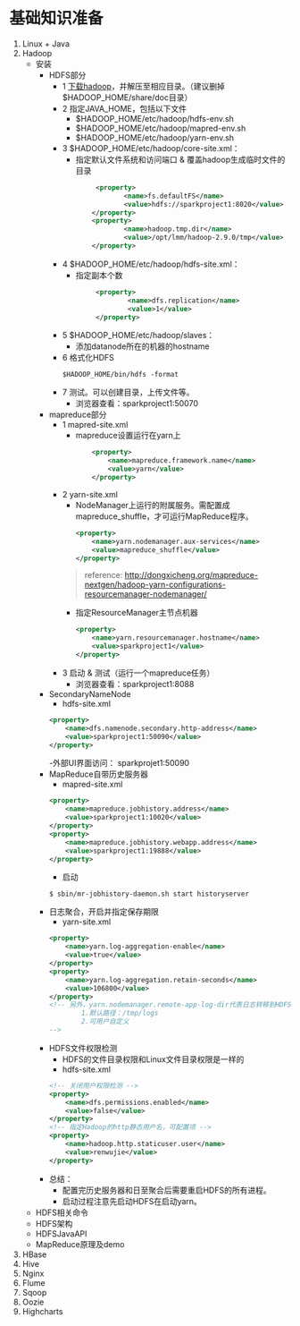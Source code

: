 # 基础知识准备
1. Linux + Java
2. Hadoop
    - 安装
      - HDFS部分
        - 1 <a href="http://archive.apache.org/dist/hadoop/core/">下载hadoop</a>，并解压至相应目录。（建议删掉$HADOOP_HOME/share/doc目录）
        - 2 指定JAVA_HOME，包括以下文件
          - $HADOOP_HOME/etc/hadoop/hdfs-env.sh
          - $HADOOP_HOME/etc/hadoop/mapred-env.sh
          - $HADOOP_HOME/etc/hadoop/yarn-env.sh
        - 3 $HADOOP_HOME/etc/hadoop/core-site.xml：
          - 指定默认文件系统和访问端口 & 覆盖hadoop生成临时文件的目录
            ```xml
                 <property>
                        <name>fs.defaultFS</name>
                        <value>hdfs://sparkproject1:8020</value>
                </property>
                <property>
                        <name>hadoop.tmp.dir</name>
                        <value>/opt/lmm/hadoop-2.9.0/tmp</value>
                </property>
            ```
        - 4 $HADOOP_HOME/etc/hadoop/hdfs-site.xml：
          - 指定副本个数
              ```xml
                   <property>
                           <name>dfs.replication</name>
                           <value>1</value>
                   </property>
              ```
        - 5 $HADOOP_HOME/etc/hadoop/slaves：
          - 添加datanode所在的机器的hostname
        - 6 格式化HDFS
            ```sbtshell
            $HADOOP_HOME/bin/hdfs -format 
            ```
        - 7 测试。可以创建目录，上传文件等。 
          - 浏览器查看：sparkproject1:50070
      - mapreduce部分
        - 1 mapred-site.xml
          - mapreduce设置运行在yarn上
            ```xml
                <property>
                    <name>mapreduce.framework.name</name>
                    <value>yarn</value>
                </property>
            ```
        - 2 yarn-site.xml
          - NodeManager上运行的附属服务。需配置成mapreduce_shuffle，才可运行MapReduce程序。
            ```xml
            <property>
                <name>yarn.nodemanager.aux-services</name>
                <value>mapreduce_shuffle</value>
            </property>
            ```
          > reference: http://dongxicheng.org/mapreduce-nextgen/hadoop-yarn-configurations-resourcemanager-nodemanager/
          - 指定ResourceManager主节点机器
            ```xml
            <property>
                <name>yarn.resourcemanager.hostname</name>
                <value>sparkproject1</value>
            </property>
            ```
        - 3 启动 & 测试（运行一个mapreduce任务）
          - 浏览器查看：sparkproject1:8088
      - SecondaryNameNode
        - hdfs-site.xml
        ```xml
        <property>
            <name>dfs.namenode.secondary.http-address</name>
            <value>sparkproject1:50090</value>
        </property>
        ```
        -外部UI界面访问： sparkprojet1:50090
      - MapReduce自带历史服务器
        - mapred-site.xml
        ```xml
        <property>
            <name>mapreduce.jobhistory.address</name>
            <value>sparkproject1:10020</value>
        </property>
        <property>
            <name>mapreduce.jobhistory.webapp.address</name>
            <value>sparkproject1:19888</value>
        </property>
        ```
        - 启动
        ```sbtshell
        $ sbin/mr-jobhistory-daemon.sh start historyserver
        ```
      - 日志聚合，开启并指定保存期限
        - yarn-site.xml
        ```xml
        <property>
            <name>yarn.log-aggregation-enable</name>
            <value>true</value>
        </property>
        <property>
            <name>yarn.log-aggregation.retain-seconds</name>
            <value>106800</value>
        </property>
        <!-- 另外，yarn.nodemanager.remote-app-log-dir代表日志转移到HDFS上的目录路径。
                1.默认路径：/tmp/logs
                2.可用户自定义
        -->
        ```
      - HDFS文件权限检测
        - HDFS的文件目录权限和Linux文件目录权限是一样的
        - hdfs-site.xml
        ```xml
        <!-- 关闭用户权限检测 -->
        <property>
            <name>dfs.permissions.enabled</name>
            <value>false</value>
        </property>
        <!-- 指定Hadoop的http静态用户名，可配置项 -->
        <property>
            <name>hadoop.http.staticuser.user</name>
            <value>renwujie</value>
        </property>
        ```
      - 总结：
        - 配置完历史服务器和日至聚合后需要重启HDFS的所有进程。
        - 启动过程注意先启动HDFS在启动yarn。
    - HDFS相关命令
    - HDFS架构
    - HDFSJavaAPI
    - MapReduce原理及demo
3. HBase
4. Hive
5. Nginx
6. Flume
7. Sqoop
8. Oozie
9. Highcharts
